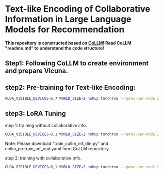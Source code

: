 # Text-like Encoding of Collaborative Information in Large Language Models for Recommendation


**This repository is constructed based on [CoLLM](https://github.com/zyang1580/CoLLM)! Read CoLLM "readme.md" to understand the code structure!**





## Step1: Following CoLLM to create environment and prepare Vicuna.

## step2: Pre-training for Text-like Encoding:
```bash
CUDA_VISIBLE_DEVICES=6,7 WORLD_SIZE=2 nohup torchrun --nproc-per-node 2 --master_port=11139 train_collm_mf_din.py  --cfg-path=train_configs/collm_pretrain_mf_ood.yaml > /log.out &
```

## step3: LoRA Tuning
   

step 1: training without collaborative info.
```bash
CUDA_VISIBLE_DEVICES=0,1 WORLD_SIZE=2 nohup torchrun --nproc-per-node 2 --master_port=11139 train_collm_mf_din.py  --cfg-path=train_configs/collm_pretrain_mf_ood.yaml > /log.out & 
```
Note: Please download "train_collm_mf_din.py" and collm_pretrain_mf_ood.yaml form CoLLM repository

step 2: training with collaborative info.
```bash
CUDA_VISIBLE_DEVICES=0,1 WORLD_SIZE=2 nohup torchrun --nproc-per-node 2 --master_port=11139 train_binllm.py  --cfg-path=train_configs/hash_CF_ml.yaml > /log.out & 
```

